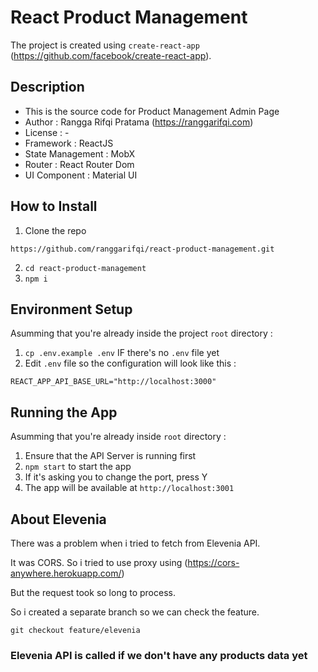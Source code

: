 # React Product Management

The project is created using `create-react-app` (https://github.com/facebook/create-react-app).

## Description

- This is the source code for Product Management Admin Page
- Author : Rangga Rifqi Pratama (https://ranggarifqi.com)
- License : -
- Framework : ReactJS
- State Management : MobX
- Router : React Router Dom
- UI Component : Material UI

## How to Install

1. Clone the repo
```
https://github.com/ranggarifqi/react-product-management.git
```
2. `cd react-product-management`
3. `npm i`

## Environment Setup

Asumming that you're already inside the project `root` directory : 
1. `cp .env.example .env` IF there's no `.env` file yet
2. Edit `.env` file so the configuration will look like this :
```
REACT_APP_API_BASE_URL="http://localhost:3000"
```

## Running the App
Asumming that you're already inside `root` directory :
1. Ensure that the API Server is running first
2. `npm start` to start the app
3. If it's asking you to change the port, press Y
3. The app will be available at `http://localhost:3001`

## About Elevenia
There was a problem when i tried to fetch from Elevenia API.

It was CORS. So i tried to use proxy using (https://cors-anywhere.herokuapp.com/)

But the request took so long to process. 

So i created a separate branch so we can check the feature.

`git checkout feature/elevenia`

### Elevenia API is called if we don't have any products data yet